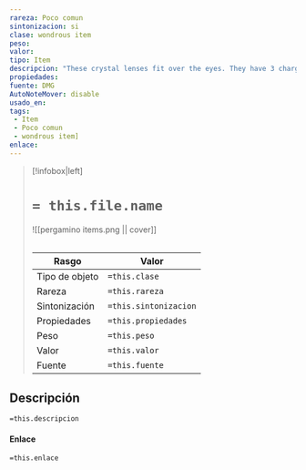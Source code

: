 ```yaml
---
rareza: Poco comun
sintonizacion: si
clase: wondrous item
peso: 
valor: 
tipo: Item
descripcion: "These crystal lenses fit over the eyes. They have 3 charges. While wearing them, you can expend 1 charge as an action to cast the charm person spell (save DC 13) on a humanoid within 30 feet of you, provided that you and the target can see each other. The lenses regain all expended charges daily at dawn."
propiedades: 
fuente: DMG
AutoNoteMover: disable
usado_en:  
tags: 
 - Item
 - Poco comun
 - wondrous item]
enlace: 
---
```


> [!infobox|left]
>  # `= this.file.name`
> ![[pergamino items.png || cover]]
> ######   
> |Rasgo | Valor |
> | --- | --- |
> | Tipo de objeto| `=this.clase`|
>  | Rareza| `=this.rareza`|
> | Sintonización | `=this.sintonizacion` |
> | Propiedades | `=this.propiedades` |
>  | Peso | `=this.peso` |
> | Valor | `=this.valor` |
> | Fuente | `=this.fuente` |


## Descripción
`=this.descripcion`

#### Enlace
`=this.enlace`